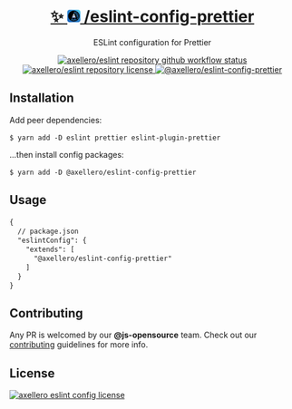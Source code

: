 <h1 align="center">
  <a target="_blank" href="https://axellero.io/en">
    ✨
    <img
      height="22.5"
      src="https://raw.githubusercontent.com/axellero-io/eslint/main/.github/assets/logo.png"
      alt="axellero logo"
    />
    /eslint-config-prettier
  </a>
</h1>

<p align="center">ESLint configuration for Prettier</p>

<p align="center">
  <a href="https://github.com/axellero-io/eslint/actions?query=workflow%3A%22Lint+and+Test%22">
    <img
      src="https://github.com/axellero-io/eslint/workflows/Lint%20and%20Test/badge.svg"
      alt="axellero/eslint repository github workflow status"
    />
  </a>
  <a href="https://github.com/axellero-io/eslint/blob/main/LICENSE">
    <img
      src="https://img.shields.io/github/license/axellero-io/eslint?label=License"
      alt="axellero/eslint repository license"
    />
  </a>
   <a href="https://www.npmjs.com/package/@axellero/eslint-config-prettier">
     <img
       src="https://img.shields.io/npm/v/@axellero/eslint-config-prettier?color=blue&logo=npm&label="
       alt="@axellero/eslint-config-prettier"
     />
   </a>
</p>

## Installation
Add peer dependencies:
```shell
$ yarn add -D eslint prettier eslint-plugin-prettier
```
...then install config packages:
```shell
$ yarn add -D @axellero/eslint-config-prettier
```

## Usage
```json5
{
  // package.json
  "eslintConfig": {
    "extends": [
      "@axellero/eslint-config-prettier"
    ]
  }
}
```

## Contributing
Any PR is welcomed by our **@js-opensource** team.
Check out our [contributing](../../CONTRIBUTING.md) guidelines for more info.

## License
[![axellero eslint config license](https://img.shields.io/github/license/axellero-io/eslint?label=as%20always&color=informational)](../../LICENSE)

